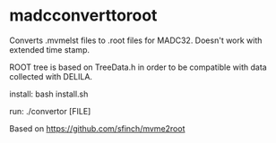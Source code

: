 # madcconverttoroot

Converts .mvmelst files to .root files for MADC32. Doesn't work with extended time stamp.

ROOT tree is based on TreeData.h in order to be compatible with data collected with DELILA.


install:
    bash install.sh

run:
    ./convertor [FILE]




Based on https://github.com/sfinch/mvme2root


